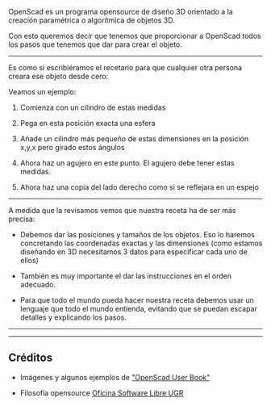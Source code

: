 OpenScad es un programa opensource de diseño 3D orientado a la creación paramétrica o algorítmica de objetos 3D.

Con esto queremos decir que tenemos que proporcionar a OpenScad todos los pasos que tenemos que dar para crear el objeto.

* * *

Es como si escribiéramos el recetario para que cualquier otra persona creara ese objeto desde cero:

Veamos un ejemplo:

1. Comienza con un cilindro de estas medidas

2. Pega en esta posición exacta una esfera

3. Añade un cilindro más pequeño de estas dimensiones en la posición x,y,x pero girado estos ángulos

4. Ahora haz un agujero en este punto. El agujero debe tener estas medidas.

5. Ahora haz una copia del lado derecho como si se reflejara en un espejo

* * * 

A medida que la revisamos vemos que nuestra receta ha de ser más precisa:

* Debemos dar las posiciones y tamaños de los objetos. Eso lo haremos concretando las coordenadas exactas y las dimensiones (como estamos diseñando en 3D necesitamos 3 datos para especificar cada uno de ellos)

* También es muy importante el dar las instrucciones en el orden adecuado.

* Para que todo el mundo pueda hacer nuestra receta debemos usar un lenguaje que todo el mundo entienda, evitando que se puedan escapar detalles y explicando los pasos.

* * *

* * *

## Créditos

* Imágenes y algunos ejemplos de ["OpenScad User Book"](https://en.wikibooks.org/wiki/OpenSCAD_User_Manual/Print_version)

* Filosofía opensource [Oficina Software Libre UGR](http://osl.ugr.es)